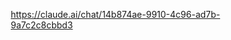 https://claude.ai/chat/14b874ae-9910-4c96-ad7b-9a7c2c8cbbd3

<!DOCTYPE html>
<html lang="en">
<head>
    <meta charset="UTF-8">
    <meta name="viewport" content="width=device-width, initial-scale=1.0">
    <title>AI Shorts Magic - Blender Addon</title>
    <style>
        * {
            margin: 0;
            padding: 0;
            box-sizing: border-box;
        }

        body {
            font-family: 'Arial', sans-serif;
            background: #1e1e2e;
            color: #e0e0e0;
            line-height: 1.6;
        }

        .addon-panel {
            width: 350px;
            background: #2a2a3a;
            height: 100vh;
            overflow-y: auto;
            padding: 10px;
        }

        .panel-header {
            background: linear-gradient(45deg, #ff4081, #8e24aa, #448aff);
            padding: 12px;
            border-radius: 8px;
            margin-bottom: 15px;
            text-align: center;
            position: relative;
            overflow: hidden;
        }

        .panel-header::before {
            content: "";
            position: absolute;
            top: 0;
            left: -100%;
            width: 100%;
            height: 100%;
            background: linear-gradient(90deg, transparent, rgba(255,255,255,0.2), transparent);
            animation: shine 3s infinite;
        }

        @keyframes shine {
            to {
                left: 100%;
            }
        }

        .panel-header h1 {
            font-size: 20px;
            font-weight: bold;
            color: white;
            text-shadow: 2px 2px 4px rgba(0,0,0,0.3);
            display: flex;
            align-items: center;
            justify-content: center;
            gap: 8px;
        }

        .section {
            background: #33334a;
            border-radius: 8px;
            padding: 12px;
            margin-bottom: 12px;
            border: 1px solid #444466;
        }

        .section-header {
            font-weight: bold;
            font-size: 14px;
            margin-bottom: 10px;
            color: #ffffff;
            display: flex;
            align-items: center;
            gap: 6px;
        }

        .button {
            padding: 8px 12px;
            border: none;
            border-radius: 6px;
            cursor: pointer;
            font-weight: bold;
            font-size: 13px;
            transition: all 0.3s ease;
            margin: 4px 0;
            width: 100%;
            display: flex;
            align-items: center;
            gap: 8px;
            justify-content: center;
        }

        .primary-button {
            background: linear-gradient(45deg, #ff4081, #8e24aa);
            color: white;
        }

        .primary-button:hover {
            transform: translateY(-2px);
            box-shadow: 0 4px 12px rgba(255, 64, 129, 0.4);
        }

        .secondary-button {
            background: #4a4a6a;
            color: white;
            border: 1px solid #6a6a8a;
        }

        .secondary-button:hover {
            background: #5a5a7a;
            transform: translateY(-1px);
        }

        .accent-button {
            background: linear-gradient(45deg, #00bcd4, #2196f3);
            color: white;
        }

        .accent-button:hover {
            transform: translateY(-2px);
            box-shadow: 0 4px 12px rgba(33, 150, 243, 0.4);
        }

        .input-group {
            margin-bottom: 10px;
        }

        .input-group label {
            display: block;
            margin-bottom: 4px;
            font-size: 12px;
            color: #a0a0a0;
        }

        .input-group input,
        .input-group select,
        .input-group textarea {
            width: 100%;
            padding: 8px;
            border-radius: 4px;
            border: 1px solid #444466;
            background: #1e1e2e;
            color: #e0e0e0;
            font-size: 13px;
        }

        .input-group textarea {
            min-height: 80px;
            resize: vertical;
        }

        .timeline-strip {
            background: #1e1e2e;
            border-radius: 4px;
            padding: 8px;
            margin: 8px 0;
            display: flex;
            align-items: center;
            gap: 8px;
            border: 1px solid #444466;
        }

        .strip-icon {
            width: 30px;
            height: 30px;
            background: #4a4a6a;
            border-radius: 4px;
            display: flex;
            align-items: center;
            justify-content: center;
            font-size: 16px;
        }

        .strip-info {
            flex: 1;
        }

        .strip-title {
            font-weight: bold;
            font-size: 12px;
        }

        .strip-duration {
            font-size: 11px;
            color: #888;
        }

        .tabs {
            display: flex;
            gap: 4px;
            margin-bottom: 12px;
        }

        .tab {
            flex: 1;
            padding: 8px;
            text-align: center;
            background: #3a3a4a;
            border: none;
            color: #a0a0a0;
            cursor: pointer;
            border-radius: 4px 4px 0 0;
            font-size: 12px;
            transition: all 0.3s ease;
        }

        .tab.active {
            background: #4a4a6a;
            color: white;
            border-bottom: 2px solid #ff4081;
        }

        .progress-bar {
            width: 100%;
            height: 6px;
            background: #1e1e2e;
            border-radius: 3px;
            overflow: hidden;
            margin: 10px 0;
        }

        .progress-fill {
            height: 100%;
            background: linear-gradient(90deg, #ff4081, #8e24aa, #448aff);
            width: 0%;
            transition: width 0.5s ease;
        }

        .modal {
            position: fixed;
            top: 0;
            left: 0;
            width: 100%;
            height: 100%;
            background: rgba(0,0,0,0.8);
            display: none;
            align-items: center;
            justify-content: center;
            z-index: 1000;
        }

        .modal-content {
            background: #2a2a3a;
            padding: 20px;
            border-radius: 12px;
            max-width: 500px;
            width: 90%;
            border: 1px solid #444466;
        }

        .preset-grid {
            display: grid;
            grid-template-columns: repeat(2, 1fr);
            gap: 8px;
            margin-top: 10px;
        }

        .preset-card {
            background: #1e1e2e;
            padding: 10px;
            border-radius: 6px;
            border: 1px solid #444466;
            cursor: pointer;
            transition: all 0.3s ease;
            text-align: center;
        }

        .preset-card:hover {
            border-color: #ff4081;
            transform: translateY(-2px);
        }

        .preset-icon {
            font-size: 24px;
            margin-bottom: 6px;
        }

        .preset-name {
            font-size: 12px;
            font-weight: bold;
        }

        .pill {
            display: inline-block;
            padding: 4px 8px;
            border-radius: 12px;
            background: #4a4a6a;
            font-size: 11px;
            margin: 2px;
        }

        .ai-status {
            padding: 8px;
            background: #1e1e2e;
            border-radius: 6px;
            text-align: center;
            font-size: 12px;
            margin: 10px 0;
            border: 1px solid transparent;
            border-image: linear-gradient(45deg, #ff4081, #8e24aa, #448aff) 1;
        }

        .close-button {
            float: right;
            background: none;
            border: none;
            color: #a0a0a0;
            font-size: 20px;
            cursor: pointer;
            padding: 0;
            width: auto;
        }

        .close-button:hover {
            color: #ffffff;
        }
    </style>
</head>
<body>
    <div class="addon-panel">
        <div class="panel-header">
            <h1>🚀 AI Shorts Magic ✨</h1>
        </div>

        <div class="tabs">
            <button class="tab active" onclick="switchTab('setup')">Setup</button>
            <button class="tab" onclick="switchTab('generate')">Generate</button>
            <button class="tab" onclick="switchTab('edit')">Edit</button>
        </div>

        <!-- Setup Tab -->
        <div id="setup-tab" class="tab-content">
            <div class="section">
                <div class="section-header">📁 Import Assets</div>
                <button class="secondary-button" onclick="selectVideo()">
                    🎬 Select Main Video
                </button>
                <button class="secondary-button" onclick="selectBRoll()">
                    🎥 Add B-Roll Footage
                </button>
                <button class="secondary-button" onclick="importTranscript()">
                    📝 Import Transcript
                </button>
            </div>

            <div class="section">
                <div class="section-header">🎨 Presets</div>
                <button class="accent-button" onclick="openPresetModal()">
                    ⚡ Quick Start Templates
                </button>
            </div>

            <div class="section">
                <div class="section-header">🎬 Current Timeline</div>
                <div class="timeline-strip">
                    <div class="strip-icon">🎥</div>
                    <div class="strip-info">
                        <div class="strip-title">Main Video</div>
                        <div class="strip-duration">2:34</div>
                    </div>
                </div>
                <div class="timeline-strip">
                    <div class="strip-icon">🌟</div>
                    <div class="strip-info">
                        <div class="strip-title">B-Roll 1</div>
                        <div class="strip-duration">0:45</div>
                    </div>
                </div>
                <div class="timeline-strip">
                    <div class="strip-icon">✨</div>
                    <div class="strip-info">
                        <div class="strip-title">B-Roll 2</div>
                        <div class="strip-duration">0:30</div>
                    </div>
                </div>
            </div>
        </div>

        <!-- Generate Tab -->
        <div id="generate-tab" class="tab-content" style="display: none;">
            <div class="section">
                <div class="section-header">🤖 AI Settings</div>
                <div class="input-group">
                    <label>Video Style</label>
                    <select>
                        <option>💫 Energetic Coding Tutorial</option>
                        <option>🔥 Fast-Paced Tech News</option>
                        <option>🎯 Problem-Solution Format</option>
                        <option>🚀 Startup Vibes</option>
                        <option>🎮 Gaming Tech</option>
                    </select>
                </div>
                <div class="input-group">
                    <label>Duration</label>
                    <select>
                        <option>⚡ 15-30 seconds</option>
                        <option>🎯 30-60 seconds</option>
                        <option>📺 60-90 seconds</option>
                    </select>
                </div>
                <div class="input-group">
                    <label>Hook Type</label>
                    <select>
                        <option>❓ Question Hook</option>
                        <option>🤯 Mind-Blowing Fact</option>
                        <option>⚠️ Problem Statement</option>
                        <option>🎬 Action Scene</option>
                    </select>
                </div>
            </div>

            <div class="section">
                <div class="section-header">✍️ AI Script Assistant</div>
                <div class="input-group">
                    <label>Key Points (AI will enhance)</label>
                    <textarea placeholder="Enter your main points here..."></textarea>
                </div>
                <button class="primary-button" onclick="generateScript()">
                    🧠 Generate Smart Script
                </button>
            </div>

            <div class="section">
                <div class="section-header">🎭 Title Sequences</div>
                <button class="secondary-button" onclick="generateTitleSequence()">
                    ✨ Generate Title Animation
                </button>
                <div class="input-group">
                    <label>Title Text</label>
                    <input type="text" placeholder="Your awesome title...">
                </div>
            </div>

            <div class="ai-status">
                <div>🤖 AI Ready to Generate Magic!</div>
                <div class="progress-bar">
                    <div class="progress-fill" id="progress"></div>
                </div>
            </div>

            <button class="primary-button" onclick="generateShort()">
                🚀 Generate YouTube Short
            </button>
        </div>

        <!-- Edit Tab -->
        <div id="edit-tab" class="tab-content" style="display: none;">
            <div class="section">
                <div class="section-header">✂️ Quick Split Tools</div>
                <button class="secondary-button" onclick="autoSplitByBeats()">
                    🎵 Split by Beats
                </button>
                <button class="secondary-button" onclick="autoSplitByTranscript()">
                    💬 Split by Transcript
                </button>
                <button class="secondary-button" onclick="manualSplit()">
                    ✂️ Manual Split Mode
                </button>
            </div>

            <div class="section">
                <div class="section-header">🎨 B-Roll Editor</div>
                <div class="input-group">
                    <label>B-Roll Timing Mode</label>
                    <select>
                        <option>🎯 Auto-detect Good Moments</option>
                        <option>⏱️ Every X Seconds</option>
                        <option>💬 On Keywords</option>
                        <option>✋ Manual</option>
                    </select>
                </div>
                <button class="accent-button" onclick="previewBRoll()">
                    👁️ Preview B-Roll Placement
                </button>
            </div>

            <div class="section">
                <div class="section-header">🎭 Effects & Transitions</div>
                <div class="preset-grid">
                    <div class="preset-card" onclick="applyEffect('glitch')">
                        <div class="preset-icon">💥</div>
                        <div class="preset-name">Glitch</div>
                    </div>
                    <div class="preset-card" onclick="applyEffect('zoom')">
                        <div class="preset-icon">🔍</div>
                        <div class="preset-name">Zoom</div>
                    </div>
                    <div class="preset-card" onclick="applyEffect('rgb')">
                        <div class="preset-icon">🌈</div>
                        <div class="preset-name">RGB Split</div>
                    </div>
                    <div class="preset-card" onclick="applyEffect('shake')">
                        <div class="preset-icon">📳</div>
                        <div class="preset-name">Shake</div>
                    </div>
                </div>
            </div>

            <button class="primary-button" onclick="finalizEdit()">
                ✨ Finalize Edit
            </button>
        </div>
    </div>

    <!-- Preset Modal -->
    <div class="modal" id="presetModal">
        <div class="modal-content">
            <button class="close-button" onclick="closePresetModal()">×</button>
            <h2 style="margin-bottom: 16px;">⚡ Quick Start Templates</h2>
            <div class="preset-grid">
                <div class="preset-card" onclick="selectPreset('tutorial')">
                    <div class="preset-icon">👨‍💻</div>
                    <div class="preset-name">Coding Tutorial</div>
                </div>
                <div class="preset-card" onclick="selectPreset('tips')">
                    <div class="preset-icon">💡</div>
                    <div class="preset-name">Tech Tips</div>
                </div>
                <div class="preset-card" onclick="selectPreset('news')">
                    <div class="preset-icon">📰</div>
                    <div class="preset-name">Tech News</div>
                </div>
                <div class="preset-card" onclick="selectPreset('challenge')">
                    <div class="preset-icon">🏆</div>
                    <div class="preset-name">Code Challenge</div>
                </div>
                <div class="preset-card" onclick="selectPreset('review')">
                    <div class="preset-icon">⭐</div>
                    <div class="preset-name">Tool Review</div>
                </div>
                <div class="preset-card" onclick="selectPreset('showcase')">
                    <div class="preset-icon">🎪</div>
                    <div class="preset-name">Project Showcase</div>
                </div>
            </div>
        </div>
    </div>

    <script>
        function switchTab(tab) {
            // Hide all tabs
            document.querySelectorAll('.tab-content').forEach(content => {
                content.style.display = 'none';
            });
            
            // Remove active class from all tabs
            document.querySelectorAll('.tab').forEach(tabBtn => {
                tabBtn.classList.remove('active');
            });
            
            // Show selected tab
            document.getElementById(tab + '-tab').style.display = 'block';
            
            // Add active class to clicked tab
            event.target.classList.add('active');
        }

        function selectVideo() {
            console.log('Opening video selector...');
            // Simulate file selection
            setTimeout(() => {
                alert('Video selected: coding_tutorial_raw.mp4');
            }, 500);
        }

        function selectBRoll() {
            console.log('Opening B-roll selector...');
            setTimeout(() => {
                alert('B-roll added: screen_recording_01.mp4');
            }, 500);
        }

        function importTranscript() {
            console.log('Importing transcript...');
            setTimeout(() => {
                alert('Transcript imported successfully!');
            }, 500);
        }

        function openPresetModal() {
            document.getElementById('presetModal').style.display = 'flex';
        }

        function closePresetModal() {
            document.getElementById('presetModal').style.display = 'none';
        }

        function selectPreset(preset) {
            console.log('Selected preset:', preset);
            closePresetModal();
            alert(`Preset "${preset}" applied! Settings configured for optimal ${preset} content.`);
        }

        function generateScript() {
            console.log('Generating AI script...');
            // Simulate progress
            let progress = 0;
            const progressBar = document.getElementById('progress');
            const interval = setInterval(() => {
                progress += 10;
                progressBar.style.width = progress + '%';
                if (progress >= 100) {
                    clearInterval(interval);
                    alert('AI Script generated! Your content is now optimized for engagement!');
                    progressBar.style.width = '0%';
                }
            }, 200);
        }

        function generateTitleSequence() {
            console.log('Generating title sequence...');
            setTimeout(() => {
                alert('Title sequence created with sick animations! 🔥');
            }, 1000);
        }

        function generateShort() {
            console.log('Generating YouTube short...');
            let progress = 0;
            const progressBar = document.getElementById('progress');
            const interval = setInterval(() => {
                progress += 5;
                progressBar.style.width = progress + '%';
                if (progress >= 100) {
                    clearInterval(interval);
                    alert('YouTube Short generated! Ready for viral success! 🚀');
                    progressBar.style.width = '0%';
                }
            }, 150);
        }

        function autoSplitByBeats() {
            console.log('Auto-splitting by beats...');
            setTimeout(() => {
                alert('Video split into 12 segments based on audio beats!');
            }, 800);
        }

        function autoSplitByTranscript() {
            console.log('Auto-splitting by transcript...');
            setTimeout(() => {
                alert('Video split into 8 segments based on transcript sections!');
            }, 800);
        }

        function manualSplit() {
            console.log('Entering manual split mode...');
            alert('Manual split mode activated! Click on timeline to add cut points.');
        }

        function previewBRoll() {
            console.log('Previewing B-roll placement...');
            setTimeout(() => {
                alert('B-roll preview ready! 5 optimal insertion points found.');
            }, 600);
        }

        function applyEffect(effect) {
            console.log('Applying effect:', effect);
            alert(`${effect} effect applied! Your video just got 200% cooler! 😎`);
        }

        function finalizEdit() {
            console.log('Finalizing edit...');
            setTimeout(() => {
                alert('Edit finalized! Your YouTube Short is ready to go viral! 🎉');
            }, 1000);
        }
    </script>
</body>
</html>